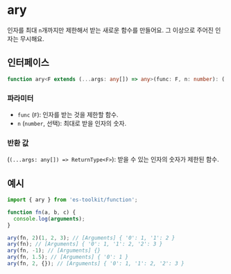 # ary

인자를 최대 `n`개까지만 제한해서 받는 새로운 함수를 만들어요. 그 이상으로 주어진 인자는 무시해요.

## 인터페이스

```typescript
function ary<F extends (...args: any[]) => any>(func: F, n: number): (...args: any[]) => ReturnType<F>;
```

### 파라미터

- `func` (`F`): 인자를 받는 것을 제한할 함수.
- `n` (`number`, 선택): 최대로 받을 인자의 숫자.

### 반환 값

(`(...args: any[]) => ReturnType<F>`): 받을 수 있는 인자의 숫자가 제한된 함수.

## 예시

```typescript
import { ary } from 'es-toolkit/function';

function fn(a, b, c) {
  console.log(arguments);
}

ary(fn, 2)(1, 2, 3); // [Arguments] { '0': 1, '1': 2 }
ary(fn); // [Arguments] { '0': 1, '1': 2, '2': 3 }
ary(fn, -1); // [Arguments] {}
ary(fn, 1.5); // [Arguments] { '0': 1 }
ary(fn, 2, {}); // [Arguments] { '0': 1, '1': 2, '2': 3 }
```
